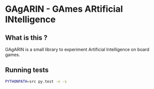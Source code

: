 # GAgARIN - GAmes ARtificial INtelligence

## What is this ?

GAgARIN is a small library to experiment Artificial Intelligence on board games.

## Running tests

```sh
PYTHONPATH=src py.test -v -s
```
